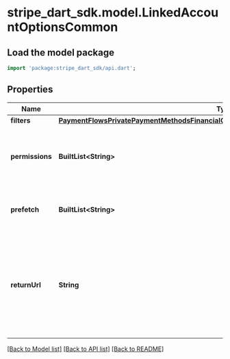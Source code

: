 # stripe_dart_sdk.model.LinkedAccountOptionsCommon

## Load the model package
```dart
import 'package:stripe_dart_sdk/api.dart';
```

## Properties
Name | Type | Description | Notes
------------ | ------------- | ------------- | -------------
**filters** | [**PaymentFlowsPrivatePaymentMethodsFinancialConnectionsCommonLinkedAccountOptionsFilters**](PaymentFlowsPrivatePaymentMethodsFinancialConnectionsCommonLinkedAccountOptionsFilters.md) |  | [optional] 
**permissions** | **BuiltList&lt;String&gt;** | The list of permissions to request. The `payment_method` permission must be included. | [optional] 
**prefetch** | **BuiltList&lt;String&gt;** | Data features requested to be retrieved upon account creation. | [optional] 
**returnUrl** | **String** | For webview integrations only. Upon completing OAuth login in the native browser, the user will be redirected to this URL to return to your app. | [optional] 

[[Back to Model list]](../README.md#documentation-for-models) [[Back to API list]](../README.md#documentation-for-api-endpoints) [[Back to README]](../README.md)


